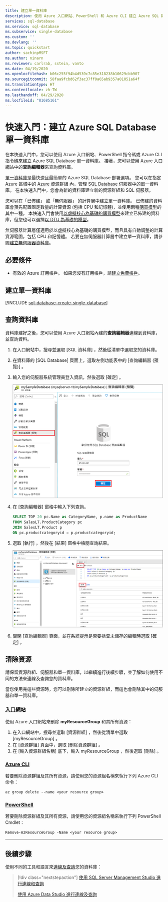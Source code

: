 ```yaml
---
title: 建立單一資料庫
description: 使用 Azure 入口網站、PowerShell 和 Azure CLI 建立 Azure SQL Database 單一資料庫。 在 Azure 入口網站中使用查詢編輯器來查詢資料庫。
services: sql-database
ms.service: sql-database
ms.subservice: single-database
ms.custom: ''
ms.devlang: ''
ms.topic: quickstart
author: sachinpMSFT
ms.author: ninarn
ms.reviewer: carlrab, sstein, vanto
ms.date: 04/19/2020
ms.openlocfilehash: b06c255f94b4d539c7c85e318238b10629cbb907
ms.sourcegitcommit: 58faa9fcbd62f3ac37ff0a65ab9357a01051a64f
ms.translationtype: HT
ms.contentlocale: zh-TW
ms.lasthandoff: 04/29/2020
ms.locfileid: "81685161"
---
```

# <a name="quickstart-create-an-azure-sql-database-single-database"></a>快速入門：建立 Azure SQL Database 單一資料庫

在本快速入門中，您可以使用 Azure 入口網站、PowerShell 指令碼或 Azure CLI 指令碼來建立 Azure SQL Database 單一資料庫。 接著，您可以使用 Azure 入口網站中的**查詢編輯器**來查詢資料庫。 

[單一資料庫](sql-database-single-database.md)是最快速且最簡單的 Azure SQL Database 部署選項。 您可以在指定 Azure 區域中的 [Azure 資源群組](../azure-resource-manager/management/overview.md) 內，管理 [SQL Database 伺服器](sql-database-servers.md)中的單一資料庫。 在本快速入門中，您會為新的資料庫建立新的資源群組和 SQL 伺服器。

您可以在「已佈建」  或「無伺服器」  的計算層中建立單一資料庫。 已佈建的資料庫會預先配置固定數量的計算資源 (包括 CPU 和記憶體)，並使用兩種[購買模型](sql-database-purchase-models.md)的其中一種。 本快速入門會使用[以虛擬核心為基礎的購買模型](sql-database-service-tiers-vcore.md)來建立已佈建的資料庫，但您也可以選擇[以 DTU 為基礎的模型](sql-database-service-tiers-DTU.md)。 

無伺服器計算層僅適用於以虛擬核心為基礎的購買模型，而且具有自動調整的計算資源範圍，包括 CPU 和記憶體。 若要在無伺服器計算層中建立單一資料庫，請參閱[建立無伺服器資料庫](sql-database-serverless.md#create-new-database-in-serverless-compute-tier)。

## <a name="prerequisite"></a>必要條件

- 有效的 Azure 訂用帳戶。 如果您沒有訂用帳戶，請[建立免費帳戶](https://azure.microsoft.com/free/)。 

## <a name="create-a-single-database"></a>建立單一資料庫

[!INCLUDE [sql-database-create-single-database](includes/sql-database-create-single-database.md)]

## <a name="query-the-database"></a>查詢資料庫

資料庫建好之後，您可以使用 Azure 入口網站內建的**查詢編輯器**連線到資料庫，並查詢資料。

1. 在入口網站中，搜尋並選取 [SQL 資料庫]  ，然後從清單中選取您的資料庫。
1. 在資料庫的 [SQL Database]  頁面上，選取左側功能表中的 [查詢編輯器 (預覽)]  。
1. 輸入您的伺服器系統管理員登入資訊，然後選取 [確定]  。
   
   ![登入查詢編輯器](./media/sql-database-single-database-get-started/query-editor-login.png)

1. 在 [查詢編輯器]  窗格中輸入下列查詢。

   ```sql
   SELECT TOP 20 pc.Name as CategoryName, p.name as ProductName
   FROM SalesLT.ProductCategory pc
   JOIN SalesLT.Product p
   ON pc.productcategoryid = p.productcategoryid;
   ```

1. 選取 [執行]  ，然後在 [結果]  窗格中檢閱查詢結果。

   ![查詢編輯器結果](./media/sql-database-single-database-get-started/query-editor-results.png)

1. 關閉 [查詢編輯器]  頁面，並在系統提示是否要捨棄未儲存的編輯時選取 [確定]  。

## <a name="clean-up-resources"></a>清除資源

請保留資源群組、伺服器和單一資料庫，以繼續進行後續步驟，並了解如何使用不同的方法來連線及查詢您的資料庫。

當您使用完這些資源時，您可以刪除所建立的資源群組，而這也會刪除其中的伺服器和單一資料庫。

### <a name="portal"></a>[入口網站](#tab/azure-portal)

使用 Azure 入口網站來刪除 **myResourceGroup** 和其所有資源：

1. 在入口網站中，搜尋並選取 [資源群組]  ，然後從清單中選取 [myResourceGroup]  。
1. 在 [資源群組] 頁面中，選取 [刪除資源群組]  。
1. 在 [輸入資源群組名稱]  底下，輸入 myResourceGroup  ，然後選取 [刪除]  。

### <a name="azure-cli"></a>[Azure CLI](#tab/azure-cli)

若要刪除資源群組及其所有資源，請使用您的資源組名稱來執行下列 Azure CLI 命令：

```azurecli-interactive
az group delete --name <your resource group>
```

### <a name="powershell"></a>[PowerShell](#tab/azure-powershell)

若要刪除資源群組及其所有資源，請使用您的資源組名稱來執行下列 PowerShell Cmdlet：

```azurepowershell-interactive
Remove-AzResourceGroup -Name <your resource group>
```

---

## <a name="next-steps"></a>後續步驟

使用不同的工具和語言來[連線及查詢](sql-database-connect-query.md)您的資料庫：
> [!div class="nextstepaction"]
> [使用 SQL Server Management Studio 進行連線和查詢](sql-database-connect-query-ssms.md)
> 
> [使用 Azure Data Studio 進行連線及查詢](/sql/azure-data-studio/quickstart-sql-database?toc=/azure/sql-database/toc.json)
